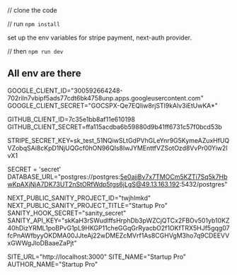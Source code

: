 // clone the code

// run `npm install`

set up the env variables for stripe payment, next-auth provider.

// then `npm run dev`

## All env are there

GOOGLE_CLIENT_ID="300592664248-702riln7vbipf5ads77cdt6bk4758unp.apps.googleusercontent.com"
GOOGLE_CLIENT_SECRET="GOCSPX-Qe7EQliw8rjSTl9kAlv3iEtUwKA\*"

GITHUB_CLIENT_ID=7c35e1bb8af11e610198
GITHUB_CLIENT_SECRET=ffa115acdba6b59880d9b41ff6731c57f0bcd53b

STRIPE_SECRET_KEY=sk_test_51NQiwSLtGdPVhGLeYnr9G5KymeAZuxHfUQVZobqSAi8cKpD1NjUQGcf0hON96QIs8IwJYMEnttfVZSotOzd8VvPr00Yiw2IvX1

SECRET = 'secret'
DATABASE_URL="postgres://postgres:5e0ajjBv7x7TMOCm5KZTi7Sq5k7HbwKpAXjNjA7DK73UT2nStORfWdp5tgs6jLgS@49.13.163.192:5432/postgres"

NEXT_PUBLIC_SANITY_PROJECT_ID="twjhlmkd"
NEXT_PUBLIC_SANITY_PROJECT_TITLE="Startup Pro"
SANITY_HOOK_SECRET="sanity_secret"
SANITY_API_KEY="skKaH3rSWudlffsHrphDb3pWZCjQTCx2FBOv501yb10KZ40hDizYRML1poBPvG1pL9HKGP11cheGGqGrRyacbO2f1OKfTRX5HJf5gqg07fcPnAWfbyyOKDMA00JJteAj22wDMEZcMVrf1As8CGHVgM3ho7q9CDEEVVxGWWgJloDBaaeZaPjt"

SITE_URL="http://localhost:3000"
SITE_NAME="Startup Pro"
AUTHOR_NAME="Startup Pro"
